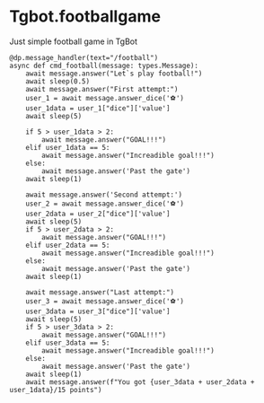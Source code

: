 # Tgbot.footballgame
Just simple football game in TgBot


    @dp.message_handler(text="/football")
    async def cmd_football(message: types.Message):
        await message.answer("Let`s play football!")
        await sleep(0.5)
        await message.answer("First attempt:")
        user_1 = await message.answer_dice('⚽️')
        user_1data = user_1["dice"]['value']
        await sleep(5)
    
        if 5 > user_1data > 2:
            await message.answer("GOAL!!!")
        elif user_1data == 5:
            await message.answer("Increadible goal!!!")
        else:
            await message.answer('Past the gate')
        await sleep(1)
    
        await message.answer('Second attempt:')
        user_2 = await message.answer_dice('⚽️')
        user_2data = user_2["dice"]['value']
        await sleep(5)
        if 5 > user_2data > 2:
            await message.answer("GOAL!!!")
        elif user_2data == 5:
            await message.answer("Increadible goal!!!")
        else:
            await message.answer('Past the gate')
        await sleep(1)
    
        await message.answer("Last attempt:")
        user_3 = await message.answer_dice('⚽️')
        user_3data = user_3["dice"]['value']
        await sleep(5)
        if 5 > user_3data > 2:
            await message.answer("GOAL!!!")
        elif user_3data == 5:
            await message.answer("Increadible goal!!!")
        else:
            await message.answer('Past the gate')
        await sleep(1)
        await message.answer(f"You got {user_3data + user_2data + user_1data}/15 points")
